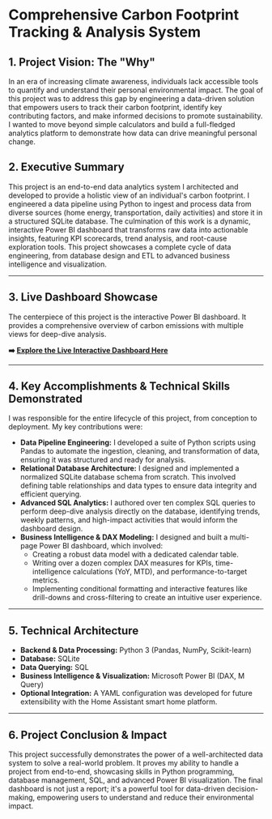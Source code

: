 # Comprehensive Carbon Footprint Tracking & Analysis System

## 1. Project Vision: The "Why"

In an era of increasing climate awareness, individuals lack accessible tools to quantify and understand their personal environmental impact. The goal of this project was to address this gap by engineering a data-driven solution that empowers users to track their carbon footprint, identify key contributing factors, and make informed decisions to promote sustainability. I wanted to move beyond simple calculators and build a full-fledged analytics platform to demonstrate how data can drive meaningful personal change.

## 2. Executive Summary

This project is an end-to-end data analytics system I architected and developed to provide a holistic view of an individual's carbon footprint. I engineered a data pipeline using Python to ingest and process data from diverse sources (home energy, transportation, daily activities) and store it in a structured SQLite database. The culmination of this work is a dynamic, interactive Power BI dashboard that transforms raw data into actionable insights, featuring KPI scorecards, trend analysis, and root-cause exploration tools. This project showcases a complete cycle of data engineering, from database design and ETL to advanced business intelligence and visualization.

---

## 3. Live Dashboard Showcase

The centerpiece of this project is the interactive Power BI dashboard. It provides a comprehensive overview of carbon emissions with multiple views for deep-dive analysis.

**➡️ [Explore the Live Interactive Dashboard Here](https://your-public-power-bi-link-goes-here)**

---

## 4. Key Accomplishments & Technical Skills Demonstrated

I was responsible for the entire lifecycle of this project, from conception to deployment. My key contributions were:

* **Data Pipeline Engineering:** I developed a suite of Python scripts using Pandas to automate the ingestion, cleaning, and transformation of data, ensuring it was structured and ready for analysis.
* **Relational Database Architecture:** I designed and implemented a normalized SQLite database schema from scratch. This involved defining table relationships and data types to ensure data integrity and efficient querying.
* **Advanced SQL Analytics:** I authored over ten complex SQL queries to perform deep-dive analysis directly on the database, identifying trends, weekly patterns, and high-impact activities that would inform the dashboard design.
* **Business Intelligence & DAX Modeling:** I designed and built a multi-page Power BI dashboard, which involved:
    * Creating a robust data model with a dedicated calendar table.
    * Writing over a dozen complex DAX measures for KPIs, time-intelligence calculations (YoY, MTD), and performance-to-target metrics.
    * Implementing conditional formatting and interactive features like drill-downs and cross-filtering to create an intuitive user experience.

---

## 5. Technical Architecture

* **Backend & Data Processing:** Python 3 (Pandas, NumPy, Scikit-learn)
* **Database:** SQLite
* **Data Querying:** SQL
* **Business Intelligence & Visualization:** Microsoft Power BI (DAX, M Query)
* **Optional Integration:** A YAML configuration was developed for future extensibility with the Home Assistant smart home platform.

---

## 6. Project Conclusion & Impact

This project successfully demonstrates the power of a well-architected data system to solve a real-world problem. It proves my ability to handle a project from end-to-end, showcasing skills in Python programming, database management, SQL, and advanced Power BI visualization. The final dashboard is not just a report; it's a powerful tool for data-driven decision-making, empowering users to understand and reduce their environmental impact.
